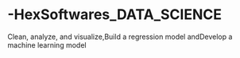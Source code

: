# -HexSoftwares_DATA_SCIENCE
 Clean, analyze, and visualize,Build a regression model andDevelop a machine learning model
